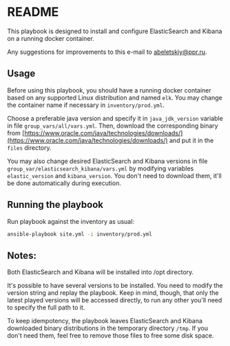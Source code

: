 # README #

This playbook is designed to install and configure ElasticSearch and Kibana on a running docker container.

Any suggestions for improvements to this e-mail to [abeletskiy@ppr.ru](mailto:abeletskiy@ppr.ru).

## Usage

Before using this playbook, you should have a running docker container based on any supported Linux distribution and named `elk`. You may change the container name if necessary in `inventory/prod.yml`.

Choose a preferable java version and specify it in `java_jdk_version` variable in file `group_vars/all/vars.yml`. Then, download the corresponding binary from [https://www.oracle.com/java/technologies/downloads/](https://www.oracle.com/java/technologies/downloads/) and put it in the `files` directory.

You may also change desired ElasticSearch and Kibana versions in file `group_var/elasticsearch_kibana/vars.yml` by modifying variables `elastic_version` and `kibana_version`. You don't need to download them, it'll be done automatically during execution.

## Running the playbook

Run playbook against the inventory as usual:

```bash
ansible-playbook site.yml -i inventory/prod.yml
```

## Notes:

Both ElasticSearch and Kibana will be installed into /opt directory.

It's possible to have several versions to be installed. You need to modify the version string and replay the playbook. Keep in mind, though, that only the latest played versions will be accessed directly, to run any other you'll need to specify the full path to it.

To keep idempotency, the playbook leaves ElasticSearch and Kibana downloaded binary distributions in the temporary directory `/tmp`. If you don't need them, feel free to remove those files to free some disk space.